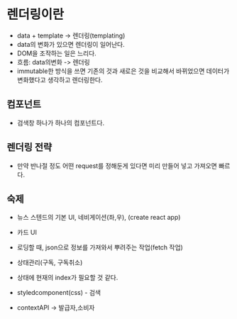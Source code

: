 # 렌더링이란
- data + template -> 렌더링(templating)
- data의 변화가 있으면 렌더링이 일어난다.
- DOM을 조작하는 일은 느리다.
- 흐름: data의변화 -> 렌더링
- immutable한 방식을 쓰면 기존의 것과 새로은 것을 비교해서 바뀌었으면 데이터가 변화했다고 생각하고 렌더링한다.

## 컴포넌트
- 검색창 하나가 하나의 컴포넌트다.


## 렌더링 전략
- 만약 반나절 정도 어떤 request를 정해둔게 있다면 미리 만들어 넣고 가져오면 빠르다.

## 숙제
- 뉴스 스텐드의 기본 UI, 네비게이션(좌,우), (create react app)
- 카드 UI
- 로딩할 때, json으로 정보를 가져와서 뿌려주는 작업(fetch 작업)
- 상태관리(구독, 구독취소)

- 상태에 현재의 index가 필요할 것 같다.

- styledcomponent(css) - 검색
- contextAPI -> 발급자,소비자